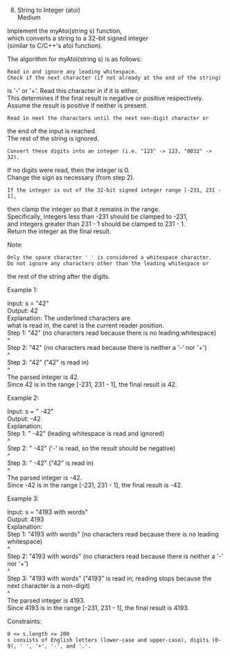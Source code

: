 8. String to Integer (atoi)  
Medium  
  
Implement the myAtoi(string s) function,  
 which converts a string to a 32-bit signed integer  
 (similar to C/C++'s atoi function).
  
The algorithm for myAtoi(string s) is as follows:  
  
    Read in and ignore any leading whitespace.  
    Check if the next character (if not already at the end of the string)  
 is '-' or '+'. Read this character in if it is either.  
 This determines if the final result is negative or positive respectively.  
 Assume the result is positive if neither is present.  
  
    Read in next the characters until the next non-digit character or  
 the end of the input is reached.  
 The rest of the string is ignored.  

    Convert these digits into an integer (i.e. "123" -> 123, "0032" -> 32).  
 If no digits were read, then the integer is 0.  
 Change the sign as necessary (from step 2).  
  
    If the integer is out of the 32-bit signed integer range [-231, 231 - 1],  
 then clamp the integer so that it remains in the range.  
 Specifically, integers less than -231 should be clamped to -231,  
 and integers greater than 231 - 1 should be clamped to 231 - 1.  
    Return the integer as the final result.  
  
Note:  
  
    Only the space character ' ' is considered a whitespace character.  
    Do not ignore any characters other than the leading whitespace or  
 the rest of the string after the digits.  
  
 
  
Example 1:  
  
Input: s = "42"  
Output: 42  
Explanation: The underlined characters are  
 what is read in, the caret is the current reader position.  
Step 1: "42" (no characters read because there is no leading whitespace)  
         ^  
Step 2: "42" (no characters read because there is neither a '-' nor '+')  
         ^  
Step 3: "42" ("42" is read in)  
           ^  
The parsed integer is 42.  
Since 42 is in the range [-231, 231 - 1], the final result is 42.  
  
Example 2:  
  
Input: s = "   -42"  
Output: -42  
Explanation:  
Step 1: "   -42" (leading whitespace is read and ignored)  
            ^  
Step 2: "   -42" ('-' is read, so the result should be negative)  
             ^  
Step 3: "   -42" ("42" is read in)  
               ^  
The parsed integer is -42.  
Since -42 is in the range [-231, 231 - 1], the final result is -42.  
  
Example 3:  
  
Input: s = "4193 with words"  
Output: 4193  
Explanation:  
Step 1: "4193 with words" (no characters read because there is no leading whitespace)  
         ^  
Step 2: "4193 with words" (no characters read because there is neither a '-' nor '+')  
         ^  
Step 3: "4193 with words" ("4193" is read in; reading stops because the next character is a non-digit)  
             ^  
The parsed integer is 4193.  
Since 4193 is in the range [-231, 231 - 1], the final result is 4193.  
  
   

Constraints:  
  
    0 <= s.length <= 200  
    s consists of English letters (lower-case and upper-case), digits (0-9), ' ', '+', '-', and '.'.  
  
  
